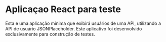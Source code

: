  # Aplicaçao React para teste

 Esta e uma aplicação mínima que exibirá usuários de uma API, utilizando a API de usuário JSONPlaceholder. Este aplicativo foi desenvolvido exclusivamente para construção de testes.
